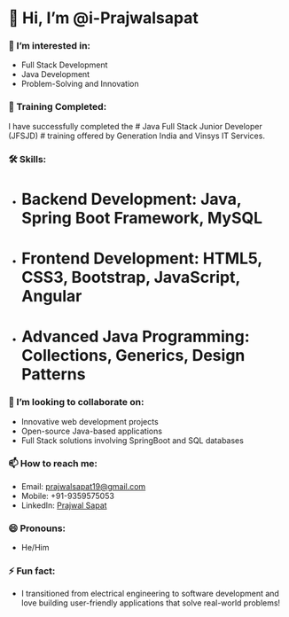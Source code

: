 # 👋 Hi, I’m @i-Prajwalsapat

### 👀 I’m interested in:
- Full Stack Development
- Java Development
- Problem-Solving and Innovation

### 🌟 Training Completed:
I have successfully completed the # Java Full Stack Junior Developer (JFSJD) # training offered by Generation India and Vinsys IT Services.

### 🛠 Skills:
- # Backend Development: Java, Spring Boot Framework, MySQL
- # Frontend Development: HTML5, CSS3, Bootstrap, JavaScript, Angular
- # Advanced Java Programming: Collections, Generics, Design Patterns

### 💞️ I’m looking to collaborate on:
- Innovative web development projects
- Open-source Java-based applications
- Full Stack solutions involving SpringBoot and SQL databases

### 📫 How to reach me:
- Email: [prajwalsapat19@gmail.com](mailto:prajwalsapat19@gmail.com)
- Mobile: +91-9359575053
- LinkedIn: [Prajwal Sapat](https://www.linkedin.com/in/prajwal-sapat-8633b5288/)

### 😄 Pronouns:
- He/Him

### ⚡ Fun fact:
- I transitioned from electrical engineering to software development and love building user-friendly applications that solve real-world problems!
